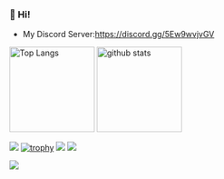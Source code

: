 ### 👋 Hi!
+ My Discord Server:https://discord.gg/5Ew9wvjvGV

<p align="left"> 
  <img alt="Top Langs" height="150px" src="https://github-readme-stats.vercel.app/api/top-langs/?username=nomu-3&layout=compact&count_private=true&show_icons=true&show_icons=true&theme=dracula" />
  <img alt="github stats" height="150px" src="https://github-readme-stats.vercel.app/api?username=nomu-3&count_private=true&show_icons=true&show_icons=true&theme=dracula" />
</p>

[![](https://github-profile-summary-cards.vercel.app/api/cards/profile-details?username=nomu-3&theme=dracula)](https://github.com/vn7n24fzkq/github-profile-summary-cards)
[![trophy](https://github-profile-trophy.vercel.app/?username=nomu-3&theme=dracula)](https://github.com/ryo-ma/github-profile-trophy)
[![](https://github-profile-summary-cards.vercel.app/api/cards/repos-per-language?username=nomu-3&theme=dracula)](https://github.com/vn7n24fzkq/github-profile-summary-cards)
[![](https://github-profile-summary-cards.vercel.app/api/cards/most-commit-language?username=nomu-3&theme=dracula)](https://github.com/vn7n24fzkq/github-profile-summary-cards)

[![](https://github-readme-streak-stats.herokuapp.com/?user=nomu-3&theme=dracula)](https://github-readme-streak-stats.herokuapp.com/?user=nomu-3&theme=dark)
